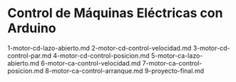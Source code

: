 # Control de Máquinas Eléctricas con Arduino


1-motor-cd-lazo-abierto.md
2-motor-cd-control-velocidad.md
3-motor-cd-control-par.md
4-motor-cd-control-posicion.md
5-motor-ca-lazo-abierto.md
6-motor-ca-control-velocidad.md
7-motor-ca-control-posicion.md
8-motor-ca-control-arranque.md
9-proyecto-final.md
